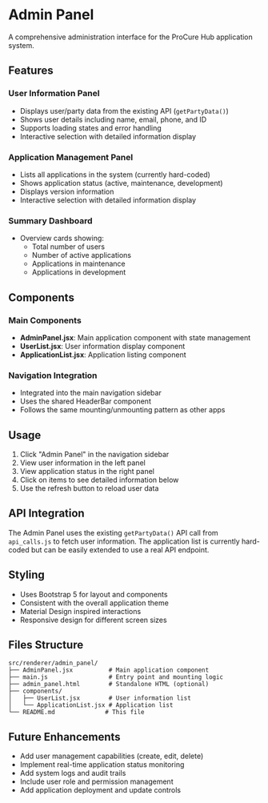 # Admin Panel

A comprehensive administration interface for the ProCure Hub application system.

## Features

### User Information Panel
- Displays user/party data from the existing API (`getPartyData()`)
- Shows user details including name, email, phone, and ID
- Supports loading states and error handling
- Interactive selection with detailed information display

### Application Management Panel
- Lists all applications in the system (currently hard-coded)
- Shows application status (active, maintenance, development)
- Displays version information
- Interactive selection with detailed information display

### Summary Dashboard
- Overview cards showing:
  - Total number of users
  - Number of active applications
  - Applications in maintenance
  - Applications in development

## Components

### Main Components
- **AdminPanel.jsx**: Main application component with state management
- **UserList.jsx**: User information display component
- **ApplicationList.jsx**: Application listing component

### Navigation Integration
- Integrated into the main navigation sidebar
- Uses the shared HeaderBar component
- Follows the same mounting/unmounting pattern as other apps

## Usage

1. Click "Admin Panel" in the navigation sidebar
2. View user information in the left panel
3. View application status in the right panel
4. Click on items to see detailed information below
5. Use the refresh button to reload user data

## API Integration

The Admin Panel uses the existing `getPartyData()` API call from `api_calls.js` to fetch user information. The application list is currently hard-coded but can be easily extended to use a real API endpoint.

## Styling

- Uses Bootstrap 5 for layout and components
- Consistent with the overall application theme
- Material Design inspired interactions
- Responsive design for different screen sizes

## Files Structure

```
src/renderer/admin_panel/
├── AdminPanel.jsx          # Main application component
├── main.js                 # Entry point and mounting logic
├── admin_panel.html        # Standalone HTML (optional)
├── components/
│   ├── UserList.jsx        # User information list
│   └── ApplicationList.jsx # Application list
└── README.md              # This file
```

## Future Enhancements

- Add user management capabilities (create, edit, delete)
- Implement real-time application status monitoring
- Add system logs and audit trails
- Include user role and permission management
- Add application deployment and update controls
